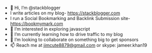 - 👋 Hi, I’m @stackblogger
- I write articles on my blog- https://stackblogger.com
- I run a Social Bookmarking and Backlink Submission site- https://bookmymark.com
- 👀 I’m interested in exploring javascript
- 🌱 I’m currently learning how to drive traffic to my blog
- 💞️ I’m looking to collaborate on something big to get sponsors
- 📫 Reach me at jimcute8879@gmail.com or skype: jameer.khan19

<!---
stackblogger/stackblogger is a ✨ special ✨ repository because its `README.md` (this file) appears on your GitHub profile.
You can click the Preview link to take a look at your changes.
--->
